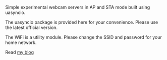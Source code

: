 
Simple experimental webcam servers in AP and STA mode built using uasyncio.

The uasyncio package is provided here for your convenience. Please use the latest official version. 

The WiFi is a utility module. Please change the SSID and password for your home network.

Read [my blog](https://kopimojo.blogspot.com/)
